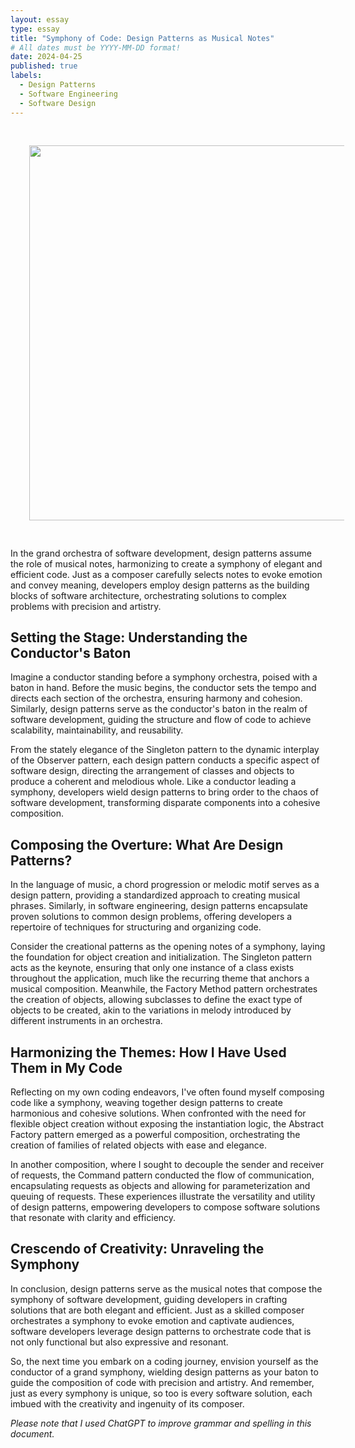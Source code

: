 ```yaml
---
layout: essay
type: essay
title: "Symphony of Code: Design Patterns as Musical Notes"
# All dates must be YYYY-MM-DD format!
date: 2024-04-25
published: true
labels:
  - Design Patterns
  - Software Engineering
  - Software Design
---
```

<div align="center">
<img src='https://townhallseattle.org/wp-content/uploads/2023/07/solstice-.png' width='600' HSPACE='30' VSPACE='30'> 
</div>

In the grand orchestra of software development, design patterns assume the role of musical notes, harmonizing to create a symphony of elegant and efficient code. Just as a composer carefully selects notes to evoke emotion and convey meaning, developers employ design patterns as the building blocks of software architecture, orchestrating solutions to complex problems with precision and artistry.

## Setting the Stage: Understanding the Conductor's Baton

Imagine a conductor standing before a symphony orchestra, poised with a baton in hand. Before the music begins, the conductor sets the tempo and directs each section of the orchestra, ensuring harmony and cohesion. Similarly, design patterns serve as the conductor's baton in the realm of software development, guiding the structure and flow of code to achieve scalability, maintainability, and reusability.

From the stately elegance of the Singleton pattern to the dynamic interplay of the Observer pattern, each design pattern conducts a specific aspect of software design, directing the arrangement of classes and objects to produce a coherent and melodious whole. Like a conductor leading a symphony, developers wield design patterns to bring order to the chaos of software development, transforming disparate components into a cohesive composition.

## Composing the Overture: What Are Design Patterns?

In the language of music, a chord progression or melodic motif serves as a design pattern, providing a standardized approach to creating musical phrases. Similarly, in software engineering, design patterns encapsulate proven solutions to common design problems, offering developers a repertoire of techniques for structuring and organizing code.

Consider the creational patterns as the opening notes of a symphony, laying the foundation for object creation and initialization. The Singleton pattern acts as the keynote, ensuring that only one instance of a class exists throughout the application, much like the recurring theme that anchors a musical composition. Meanwhile, the Factory Method pattern orchestrates the creation of objects, allowing subclasses to define the exact type of objects to be created, akin to the variations in melody introduced by different instruments in an orchestra.

## Harmonizing the Themes: How I Have Used Them in My Code

Reflecting on my own coding endeavors, I've often found myself composing code like a symphony, weaving together design patterns to create harmonious and cohesive solutions. When confronted with the need for flexible object creation without exposing the instantiation logic, the Abstract Factory pattern emerged as a powerful composition, orchestrating the creation of families of related objects with ease and elegance.

In another composition, where I sought to decouple the sender and receiver of requests, the Command pattern conducted the flow of communication, encapsulating requests as objects and allowing for parameterization and queuing of requests. These experiences illustrate the versatility and utility of design patterns, empowering developers to compose software solutions that resonate with clarity and efficiency.

## Crescendo of Creativity: Unraveling the Symphony

In conclusion, design patterns serve as the musical notes that compose the symphony of software development, guiding developers in crafting solutions that are both elegant and efficient. Just as a skilled composer orchestrates a symphony to evoke emotion and captivate audiences, software developers leverage design patterns to orchestrate code that is not only functional but also expressive and resonant.

So, the next time you embark on a coding journey, envision yourself as the conductor of a grand symphony, wielding design patterns as your baton to guide the composition of code with precision and artistry. And remember, just as every symphony is unique, so too is every software solution, each imbued with the creativity and ingenuity of its composer.

*Please note that I used ChatGPT to improve grammar and spelling in this document.*
